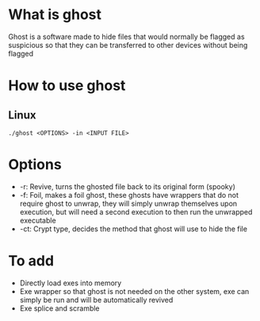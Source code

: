 # What is ghost

Ghost is a software made to hide files that would normally be flagged as suspicious so that they can be transferred to other devices without being flagged

# How to use ghost

## Linux

```shell
./ghost <OPTIONS> -in <INPUT FILE>
```

# Options

- -r: Revive, turns the ghosted file back to its original form (spooky)
- -f: Foil, makes a foil ghost, these ghosts have wrappers that do not require ghost to unwrap, they will simply unwrap themselves upon execution, but will need a second execution to then run the unwrapped executable
- -ct: Crypt type, decides the method that ghost will use to hide the file

# To add

- Directly load exes into memory
- Exe wrapper so that ghost is not needed on the other system, exe can simply be run and will be automatically revived
- Exe splice and scramble
